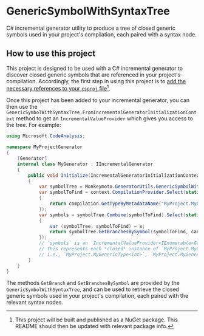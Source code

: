 # GenericSymbolWithSyntaxTree

C# incremental generator utility to produce a tree of closed generic symbols
used in your project's compilation, each paired with a syntax node.

## How to use this project

This project is designed to be used with a C# incremental generator to discover
closed generic symbols that are referenced in your project's compilation.
Accordingly, the first step in using this project is to [add the necessary
references to your `csproj` file](https://github.com/dotnet/roslyn/discussions/47517)[^1].

[^1]: This project will be built and published as a NuGet package. This README
should then be updated with relevant package info.

Once this project has been added to your incremental generator, you can then
use the `GenericSymbolWithSyntaxTree.FromIncrementalGeneratorInitializationContext`
method to get an `IncrementalValueProvider` which gives you access to the tree.
For example:

````C#
using Microsoft.CodeAnalysis;

namespace MyProjectGenerator
{
    [Generator]
    internal class MyGenerator : IIncrementalGenerator
    {
        public void Initialize(IncrementalGeneratorInitializationContext context)
        {
            var symbolTree = Monkeymoto.GeneratorUtils.GenericSymbolWithSyntaxTree.FromIncrementalGeneratorInitializationContext(context);
            var symbolToFind = context.CompilationProvider.Select(static (compilation, _) =>
            {
                return compilation.GetTypeByMetadataName("MyProject.MyGenericType`1")!;
            });
            var symbols = symbolTree.Combine(symbolToFind).Select(static (x, cancellationToken) =>
            {
                var (symbolTree, symbolToFind) = x;
                return symbolTree.GetBranchesBySymbol(symbolToFind, cancellationToken);
            });
            // `symbols` is an `IncrementalValueProvider<IEnumerable<GenericSymbolWithSyntax>>`
            // this represents each *closed* instance of `MyProject.MyGenericType<T>` in the compilation
            // i.e., `MyProject.MyGenericType<int>`, `MyProject.MyGenericType<double>`, etc.
        }
    }
}
````

The methods `GetBranch` and `GetBranchesBySymbol` are provided by the
`GenericSymbolWithSyntaxTree`, and can be used to retrieve the closed generic
symbols used in your project's compilation, each paired with the relevant
syntax nodes.
